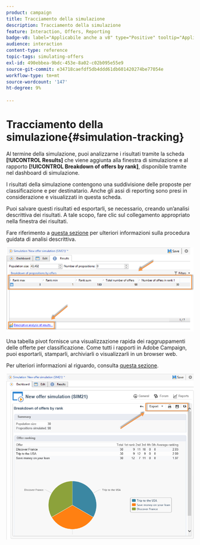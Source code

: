 ```yaml
---
product: campaign
title: Tracciamento della simulazione
description: Tracciamento della simulazione
feature: Interaction, Offers, Reporting
badge-v8: label="Applicabile anche a v8" type="Positive" tooltip="Applicabile anche a Campaign v8"
audience: interaction
content-type: reference
topic-tags: simulating-offers
exl-id: 490ebbea-9bdc-453e-8a02-c02b095e55e9
source-git-commit: e34718caefdf5db4ddd61db601420274be77054e
workflow-type: tm+mt
source-wordcount: '147'
ht-degree: 9%

---
```


# Tracciamento della simulazione{#simulation-tracking}



Al termine della simulazione, puoi analizzarne i risultati tramite la scheda **[!UICONTROL Results]** che viene aggiunta alla finestra di simulazione e al rapporto **[!UICONTROL Breakdown of offers by rank]**, disponibile tramite nel dashboard di simulazione.

I risultati della simulazione contengono una suddivisione delle proposte per classificazione e per destinatario. Anche gli assi di reporting sono presi in considerazione e visualizzati in questa scheda.

Puoi salvare questi risultati ed esportarli, se necessario, creando un’analisi descrittiva dei risultati. A tale scopo, fare clic sul collegamento appropriato nella finestra dei risultati.

Fare riferimento a [questa sezione](../../reporting/using/about-descriptive-analysis.md) per ulteriori informazioni sulla procedura guidata di analisi descrittiva.

![](assets/offer_simulation_012.png)

Una tabella pivot fornisce una visualizzazione rapida dei raggruppamenti delle offerte per classificazione. Come tutti i rapporti in Adobe Campaign, puoi esportarli, stamparli, archiviarli o visualizzarli in un browser web.

Per ulteriori informazioni al riguardo, consulta [questa sezione](../../reporting/using/actions-on-reports.md).

![](assets/offer_simulation_013.png)
